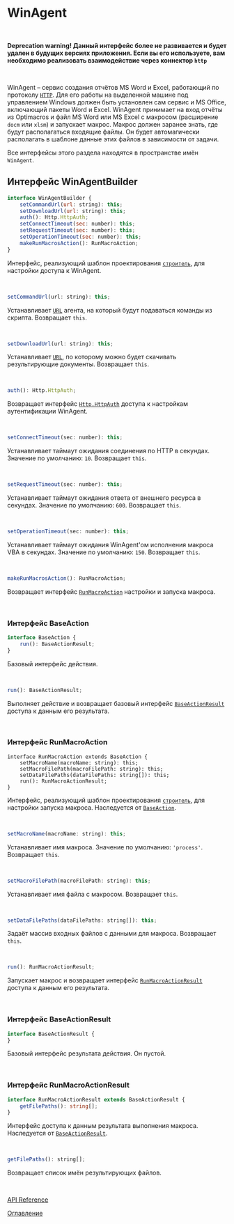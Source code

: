 # WinAgent

&nbsp;

**Deprecation warning! Данный интерфейс более не развивается и будет удален в будущих версиях приложения. Если вы его используете, вам необходимо реализовать взаимодействие через коннектор `http`**

&nbsp;

WinAgent – сервис создания отчётов MS Word и Excel, работающий по протоколу [`HTTP`](https://ru.wikipedia.org/wiki/HTTP). Для его работы на выделенной машине под управлением Windows должен быть установлен сам сервис и MS Office, включающий пакеты Word и Excel. WinAgent принимает на вход отчёты из Optimacros и файл MS Word или MS Excel с макросом (расширение `docm` или `xlsm`) и запускает макрос. Макрос должен заранее знать, где будут располагаться входящие файлы. Он будет автомагически располагать в шаблоне данные этих файлов в зависимости от задачи.

Все интерфейсы этого раздела находятся в пространстве имён `WinAgent`.

## Интерфейс WinAgentBuilder<a name="win-agent-builder"></a>
```js
interface WinAgentBuilder {
	setCommandUrl(url: string): this;
	setDownloadUrl(url: string): this;
	auth(): Http.HttpAuth;
	setConnectTimeout(sec: number): this;
	setRequestTimeout(sec: number): this;
	setOperationTimeout(sec: number): this;
	makeRunMacrosAction(): RunMacroAction;
}
```
Интерфейс, реализующий шаблон проектирования [`строитель`](https://ru.wikipedia.org/wiki/%D0%A1%D1%82%D1%80%D0%BE%D0%B8%D1%82%D0%B5%D0%BB%D1%8C_(%D1%88%D0%B0%D0%B1%D0%BB%D0%BE%D0%BD_%D0%BF%D1%80%D0%BE%D0%B5%D0%BA%D1%82%D0%B8%D1%80%D0%BE%D0%B2%D0%B0%D0%BD%D0%B8%D1%8F)), для настройки доступа к WinAgent.

&nbsp;

```js
setCommandUrl(url: string): this;
```
Устанавливает [`URL`](https://ru.wikipedia.org/wiki/URL) агента, на который будут подаваться команды из скрипта. Возвращает `this`.

&nbsp;

```js
setDownloadUrl(url: string): this;
```
Устанавливает [`URL`](https://ru.wikipedia.org/wiki/URL), по которому можно будет скачивать результирующие документы. Возвращает `this`.

&nbsp;

```js
auth(): Http.HttpAuth;
```
Возвращает интерфейс [`Http.HttpAuth`](./http.md#http-auth) доступа к настройкам аутентификации WinAgent.

&nbsp;

```js
setConnectTimeout(sec: number): this;
```
Устанавливает таймаут ожидания соединения по HTTP в секундах. Значение по умолчанию: `10`. Возвращает `this`.

&nbsp;

```js
setRequestTimeout(sec: number): this;
```
Устанавливает таймаут ожидания ответа от внешнего ресурса в секундах. Значение по умолчанию: `600`. Возвращает `this`.

&nbsp;

```js
setOperationTimeout(sec: number): this;
```
Устанавливает таймаут ожидания WinAgent'ом исполнения макроса VBA в секундах. Значение по умолчанию: `150`. Возвращает `this`.


&nbsp;

```js
makeRunMacrosAction(): RunMacroAction;
```
Возвращает интерфейс [`RunMacroAction`](#run-macro-action) настройки и запуска макроса.

&nbsp;

### Интерфейс BaseAction<a name="base-action"></a>
```ts
interface BaseAction {
	run(): BaseActionResult;
}
```
Базовый интерфейс действия.

&nbsp;

```js
run(): BaseActionResult;
```
Выполняет действие и возвращает базовый интерфейс [`BaseActionResult`](#base-action-result) доступа к данным его результата.

&nbsp;

### Интерфейс RunMacroAction<a name="run-macro-action"></a>
```еs
interface RunMacroAction extends BaseAction {
	setMacroName(macroName: string): this;
	setMacroFilePath(macroFilePath: string): this;
	setDataFilePaths(dataFilePaths: string[]): this;
	run(): RunMacroActionResult;
}
```
Интерфейс, реализующий шаблон проектирования [`строитель`](https://ru.wikipedia.org/wiki/%D0%A1%D1%82%D1%80%D0%BE%D0%B8%D1%82%D0%B5%D0%BB%D1%8C_(%D1%88%D0%B0%D0%B1%D0%BB%D0%BE%D0%BD_%D0%BF%D1%80%D0%BE%D0%B5%D0%BA%D1%82%D0%B8%D1%80%D0%BE%D0%B2%D0%B0%D0%BD%D0%B8%D1%8F)), для настройки запуска макроса. Наследуется от [`BaseAction`](#base-action).

&nbsp;

```js
setMacroName(macroName: string): this;
```
Устанавливает имя макроса. Значение по умолчанию: `'process'`. Возвращает `this`.

&nbsp;

```js
setMacroFilePath(macroFilePath: string): this;
```
Устанавливает имя файла с макросом. Возвращает `this`.

&nbsp;

```js
setDataFilePaths(dataFilePaths: string[]): this;
```
Задаёт массив входных файлов с данными для макроса. Возвращает `this`.

&nbsp;

```js
run(): RunMacroActionResult;
```
Запускает макрос и возвращает интерфейс [`RunMacroActionResult`](#run-macro-action-result) доступа к данным его результата.

&nbsp;

### Интерфейс BaseActionResult<a name="base-action-result"></a>
```ts
interface BaseActionResult {
}
```
Базовый интерфейс результата действия. Он пустой.

&nbsp;

### Интерфейс RunMacroActionResult<a name="run-macro-action-result"></a>
```ts
interface RunMacroActionResult extends BaseActionResult {
	getFilePaths(): string[];
}
```
Интерфейс доступа к данным результата выполнения макроса. Наследуется от [`BaseActionResult`](#base-action-result).

&nbsp;

```js
getFilePaths(): string[];
```
Возвращает список имён результирующих файлов.

&nbsp;

[API Reference](API.md)

[Оглавление](../README.md)